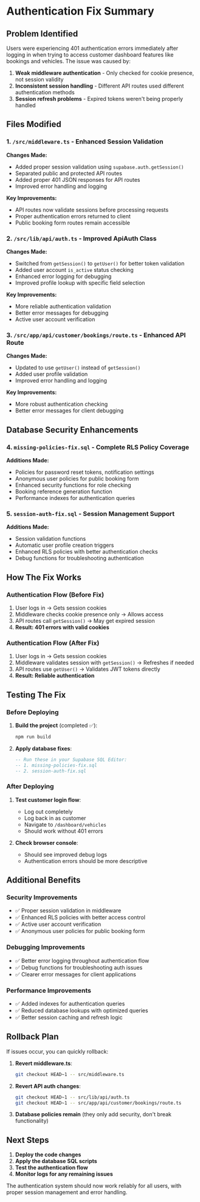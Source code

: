 # Authentication Fix Summary

## Problem Identified

Users were experiencing 401 authentication errors immediately after logging in when trying to access customer dashboard features like bookings and vehicles. The issue was caused by:

1. **Weak middleware authentication** - Only checked for cookie presence, not session validity
2. **Inconsistent session handling** - Different API routes used different authentication methods
3. **Session refresh problems** - Expired tokens weren't being properly handled

## Files Modified

### 1. `/src/middleware.ts` - Enhanced Session Validation
**Changes Made:**
- Added proper session validation using `supabase.auth.getSession()`
- Separated public and protected API routes
- Added proper 401 JSON responses for API routes
- Improved error handling and logging

**Key Improvements:**
- API routes now validate sessions before processing requests
- Proper authentication errors returned to client
- Public booking form routes remain accessible

### 2. `/src/lib/api/auth.ts` - Improved ApiAuth Class
**Changes Made:**
- Switched from `getSession()` to `getUser()` for better token validation
- Added user account `is_active` status checking
- Enhanced error logging for debugging
- Improved profile lookup with specific field selection

**Key Improvements:**
- More reliable authentication validation
- Better error messages for debugging
- Active user account verification

### 3. `/src/app/api/customer/bookings/route.ts` - Enhanced API Route
**Changes Made:**
- Updated to use `getUser()` instead of `getSession()`
- Added user profile validation
- Improved error handling and logging

**Key Improvements:**
- More robust authentication checking
- Better error messages for client debugging

## Database Security Enhancements

### 4. `missing-policies-fix.sql` - Complete RLS Policy Coverage
**Additions Made:**
- Policies for password reset tokens, notification settings
- Anonymous user policies for public booking form
- Enhanced security functions for role checking
- Booking reference generation function
- Performance indexes for authentication queries

### 5. `session-auth-fix.sql` - Session Management Support
**Additions Made:**
- Session validation functions
- Automatic user profile creation triggers
- Enhanced RLS policies with better authentication checks
- Debug functions for troubleshooting authentication

## How The Fix Works

### Authentication Flow (Before Fix)
1. User logs in → Gets session cookies
2. Middleware checks cookie presence only → Allows access
3. API routes call `getSession()` → May get expired session
4. **Result: 401 errors with valid cookies**

### Authentication Flow (After Fix)
1. User logs in → Gets session cookies
2. Middleware validates session with `getSession()` → Refreshes if needed
3. API routes use `getUser()` → Validates JWT tokens directly
4. **Result: Reliable authentication**

## Testing The Fix

### Before Deploying
1. **Build the project** (completed ✅):
   ```bash
   npm run build
   ```

2. **Apply database fixes**:
   ```sql
   -- Run these in your Supabase SQL Editor:
   -- 1. missing-policies-fix.sql
   -- 2. session-auth-fix.sql
   ```

### After Deploying
1. **Test customer login flow**:
   - Log out completely
   - Log back in as customer
   - Navigate to `/dashboard/vehicles`
   - Should work without 401 errors

2. **Check browser console**:
   - Should see improved debug logs
   - Authentication errors should be more descriptive

## Additional Benefits

### Security Improvements
- ✅ Proper session validation in middleware
- ✅ Enhanced RLS policies with better access control
- ✅ Active user account verification
- ✅ Anonymous user policies for public booking form

### Debugging Improvements
- ✅ Better error logging throughout authentication flow
- ✅ Debug functions for troubleshooting auth issues
- ✅ Clearer error messages for client applications

### Performance Improvements
- ✅ Added indexes for authentication queries
- ✅ Reduced database lookups with optimized queries
- ✅ Better session caching and refresh logic

## Rollback Plan

If issues occur, you can quickly rollback:

1. **Revert middleware.ts**:
   ```bash
   git checkout HEAD~1 -- src/middleware.ts
   ```

2. **Revert API auth changes**:
   ```bash
   git checkout HEAD~1 -- src/lib/api/auth.ts
   git checkout HEAD~1 -- src/app/api/customer/bookings/route.ts
   ```

3. **Database policies remain** (they only add security, don't break functionality)

## Next Steps

1. **Deploy the code changes**
2. **Apply the database SQL scripts**
3. **Test the authentication flow**
4. **Monitor logs for any remaining issues**

The authentication system should now work reliably for all users, with proper session management and error handling.